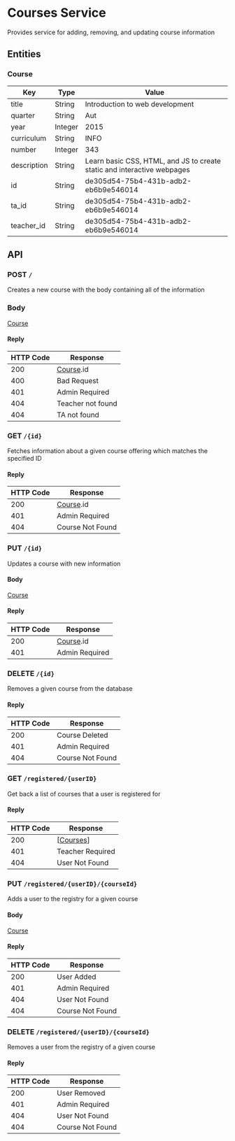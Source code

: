 # Courses Service
Provides service for adding, removing, and updating course information

## Entities

### Course <a id="course"></a>
| Key | Type | Value|
|-----|------|------|
|title| String| Introduction to web development |
|quarter| String | Aut |
|year| Integer | 2015 |
|curriculum| String | INFO |
|number| Integer | 343 |
|description| String| Learn basic CSS, HTML, and JS to create static and interactive webpages |
|id|String| de305d54-75b4-431b-adb2-eb6b9e546014|
|ta_id|String| de305d54-75b4-431b-adb2-eb6b9e546014|
|teacher_id|String| de305d54-75b4-431b-adb2-eb6b9e546014|

## API

### POST `/`

Creates a new course with the body containing all of the information

### Body

[Course](#course)

#### Reply

| HTTP Code | Response|
|-----------|---------|
|200|[Course](#course).id|
|400| Bad Request |
|401| Admin Required |
|404| Teacher not found |
|404| TA not found |

### GET `/{id}`

Fetches information about a given course offering which matches the specified ID

#### Reply

| HTTP Code | Response|
|-----------|---------|
|200|[Course](#course).id|
|401| Admin Required |
|404| Course Not Found |

### PUT `/{id}`

Updates a course with new information

#### Body

[Course](#course)

#### Reply
| HTTP Code | Response|
|-----------|---------|
|200|[Course](#course).id|
|401| Admin Required |

### DELETE `/{id}`
Removes a given course from the database

#### Reply

| HTTP Code | Response|
|-----------|---------|
|200|Course Deleted|
|401| Admin Required |
|404| Course Not Found|


### GET `/registered/{userID}`

Get back a list of courses that a user is registered for

#### Reply

| HTTP Code | Response|
|-----------|---------|
|200|[[Courses](#course)]|
|401| Teacher Required |
|404| User Not Found |

### PUT `/registered/{userID}/{courseId}`

Adds a user to the registry for a given course

#### Body
[Course](#course)

#### Reply

| HTTP Code | Response|
|-----------|---------|
|200| User Added|
|401| Admin Required |
|404| User Not Found |
|404| Course Not Found |

### DELETE `/registered/{userID}/{courseId}`
Removes a user from the registry of a given course

#### Reply

| HTTP Code | Response|
|-----------|---------|
|200| User Removed|
|401| Admin Required |
|404| User Not Found |
|404| Course Not Found |
